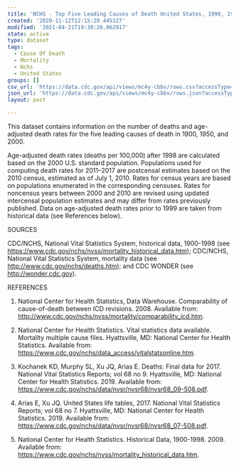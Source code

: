 ```yaml
---
title: 'NCHS - Top Five Leading Causes of Death United States, 1990, 1950, 2000'
created: '2020-11-12T12:15:20.445327'
modified: '2021-04-21T19:30:26.062917'
state: active
type: dataset
tags:
  - Cause Of Death
  - Mortality
  - Nchs
  - United States
groups: []
csv_url: 'https://data.cdc.gov/api/views/mc4y-cbbv/rows.csv?accessType=DOWNLOAD'
json_url: 'https://data.cdc.gov/api/views/mc4y-cbbv/rows.json?accessType=DOWNLOAD'
layout: post

---
```

This dataset contains information on the number of deaths and age-adjusted death rates for the five leading causes of death in 1900, 1950, and 2000.

Age-adjusted death rates (deaths per 100,000) after 1998 are calculated based on the 2000 U.S. standard population. Populations used for computing death rates for 2011–2017 are postcensal estimates based on the 2010 census, estimated as of July 1, 2010. Rates for census years are based on populations enumerated in the corresponding censuses. Rates for noncensus years between 2000 and 2010 are revised using updated intercensal population estimates and may differ from rates previously published. Data on age-adjusted death rates prior to 1999 are taken from historical data (see References below).

SOURCES

CDC/NCHS, National Vital Statistics System, historical data, 1900-1998 (see https://www.cdc.gov/nchs/nvss/mortality_historical_data.htm); CDC/NCHS, National Vital Statistics System, mortality data (see http://www.cdc.gov/nchs/deaths.htm); and CDC WONDER (see http://wonder.cdc.gov).

REFERENCES

1. National Center for Health Statistics, Data Warehouse. Comparability of cause-of-death between ICD revisions. 2008. Available from: http://www.cdc.gov/nchs/nvss/mortality/comparability_icd.htm.

2. National Center for Health Statistics. Vital statistics data available. Mortality multiple cause files. Hyattsville, MD: National Center for Health Statistics. Available from: https://www.cdc.gov/nchs/data_access/vitalstatsonline.htm.

3. Kochanek KD, Murphy SL, Xu JQ, Arias E. Deaths: Final data for 2017. National Vital Statistics Reports; vol 68 no 9. Hyattsville, MD: National Center for Health Statistics. 2019. Available from: https://www.cdc.gov/nchs/data/nvsr/nvsr68/nvsr68_09-508.pdf.

4. Arias E, Xu JQ. United States life tables, 2017. National Vital Statistics Reports; vol 68 no 7. Hyattsville, MD: National Center for Health Statistics. 2019. Available from: https://www.cdc.gov/nchs/data/nvsr/nvsr68/nvsr68_07-508.pdf.

5. National Center for Health Statistics. Historical Data, 1900-1998. 2009. Available from: https://www.cdc.gov/nchs/nvss/mortality_historical_data.htm.
